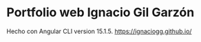 # Portfolio web Ignacio Gil Garzón

Hecho con Angular CLI version 15.1.5.
https://ignaciogg.github.io/
